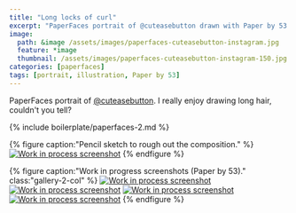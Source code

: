 ```yaml
---
title: "Long locks of curl"
excerpt: "PaperFaces portrait of @cuteasebutton drawn with Paper by 53 on an iPad."
image: 
  path: &image /assets/images/paperfaces-cuteasebutton-instagram.jpg 
  feature: *image
  thumbnail: /assets/images/paperfaces-cuteasebutton-instagram-150.jpg
categories: [paperfaces]
tags: [portrait, illustration, Paper by 53]
---
```


PaperFaces portrait of [@cuteasebutton](http://instagram.com/cuteasebutton). I really enjoy drawing long hair, couldn't you tell?

{% include boilerplate/paperfaces-2.md %}

{% figure caption:"Pencil sketch to rough out the composition." %}
[![Work in process screenshot](/assets/images/paperfaces-cuteasebutton-process-1-750.jpg)](/assets/images/paperfaces-cuteasebutton-process-1-lg.jpg)
{% endfigure %}

{% figure caption:"Work in progress screenshots (Paper by 53)." class:"gallery-2-col" %}
[![Work in process screenshot](/assets/images/paperfaces-cuteasebutton-process-2-600.jpg)](/assets/images/paperfaces-cuteasebutton-process-2-lg.jpg)
[![Work in process screenshot](/assets/images/paperfaces-cuteasebutton-process-3-600.jpg)](/assets/images/paperfaces-cuteasebutton-process-3-lg.jpg)
[![Work in process screenshot](/assets/images/paperfaces-cuteasebutton-process-4-600.jpg)](/assets/images/paperfaces-cuteasebutton-process-4-lg.jpg)
[![Work in process screenshot](/assets/images/paperfaces-cuteasebutton-process-5-600.jpg)](/assets/images/paperfaces-cuteasebutton-process-5-lg.jpg)
{% endfigure %}
